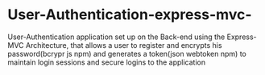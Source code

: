 # User-Authentication-express-mvc-
User-Authentication application set up on the Back-end using the Express-MVC Architecture, that allows a user to register and encrypts his password(bcrypr js npm) and generates a token(json webtoken npm) to maintain login sessions and secure logins to the application
